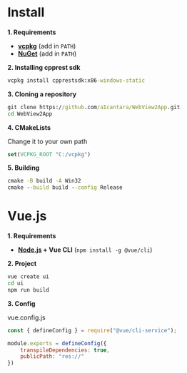 # Install

**1. Requirements**
- **[vcpkg](https://github.com/microsoft/vcpkg)** (add in `PATH`)
- **[NuGet](https://www.nuget.org/downloads)** (add in `PATH`)

**2. Installing cpprest sdk**
```cmd
vcpkg install cpprestsdk:x86-windows-static
```

**3. Cloning a repository**
```cmd
git clone https://github.com/aIcantara/WebView2App.git
cd WebView2App
```

**4. CMakeLists**

Change it to your own path
```cmake
set(VCPKG_ROOT "C:/vcpkg")
```

**5. Building**
```cmd
cmake -B build -A Win32
cmake --build build --config Release
```

# Vue.js
**1. Requirements**
- **[Node.js](https://nodejs.org) + Vue CLI** (`npm install -g @vue/cli`)

**2. Project**
```cmd
vue create ui
cd ui
npm run build
```

**3. Config**

vue.config.js
```js
const { defineConfig } = require("@vue/cli-service");

module.exports = defineConfig({
    transpileDependencies: true,
    publicPath: "res://"
})
```